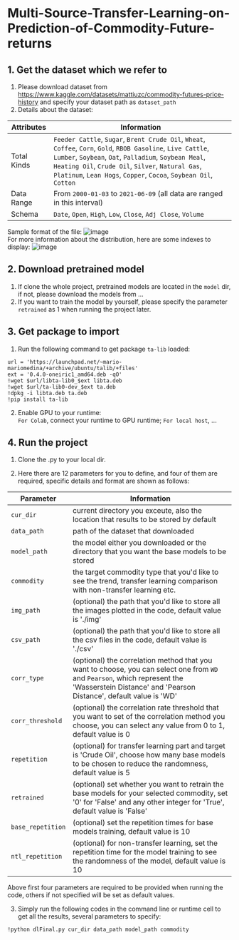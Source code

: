 # Multi-Source-Transfer-Learning-on-Prediction-of-Commodity-Future-returns
## 1. Get the dataset which we refer to
1. Please download dataset from https://www.kaggle.com/datasets/mattiuzc/commodity-futures-price-history and specify your dataset path as `dataset_path`
2. Details about the dataset:  

| Attributes    | Information |  
| ------------- | ------------- |  
| Total Kinds   | `Feeder Cattle`, `Sugar`, `Brent Crude Oil`, `Wheat`, `Coffee`, `Corn`, `Gold`, `RBOB Gasoline`, `Live Cattle`, `Lumber`, `Soybean`, `Oat`, `Palladium`, `Soybean Meal`, `Heating Oil`, `Crude Oil`, `Silver`, `Natural Gas`, `Platinum`, `Lean Hogs`, `Copper`, `Cocoa`, `Soybean Oil`, `Cotton`|    
| Data Range   | From `2000-01-03` to `2021-06-09` (all data are ranged in this interval)  |  
| Schema       | `Date`, `Open`, `High`, `Low`, `Close`, `Adj Close`, `Volume` |

Sample format of the file:
![image]()  
For more information about the distribution, here are some indexes to display: 
![image]() 

## 2. Download pretrained model
1. If clone the whole project, pretrained models are located in the `model` dir, if not, please download the models from ...
2. If you want to train the model by yourself, please specify the parameter `retrained` as 1 when running the project later.

## 3. Get package to import 
1. Run the following command to get package `ta-lib` loaded:
```
url = 'https://launchpad.net/~mario-mariomedina/+archive/ubuntu/talib/+files'
ext = '0.4.0-oneiric1_amd64.deb -qO'
!wget $url/libta-lib0_$ext libta.deb
!wget $url/ta-lib0-dev_$ext ta.deb
!dpkg -i libta.deb ta.deb
!pip install ta-lib
```

2. Enable GPU to your runtime:  
`For Colab`, connect your runtime to GPU runtime;
`For local host`, ...

## 4. Run the project
1. Clone the .py to your local dir.

2. Here there are 12 parameters for you to define, and four of them are required, specific details and format are shown as follows:

| Parameter       | Information |  
| -------------   | ------------- |  
| `cur_dir `      |  current directory you exceute, also the location that results to be stored by default |    
| `data_path`     |  path of the dataset that downloaded |
| `model_path`    |  the model either you downloaded or the directory that you want the base models to be stored |
| `commodity`     |  the target commodity type that you'd like to see the trend, transfer learning comparison with non-transfer learning etc. |
| `img_path`      |  (optional) the path that you'd like to store all the images plotted in the code, default value is './img' |
| `csv_path`      |  (optional) the path that you'd like to store all the csv files in the code, default value is './csv' |
| `corr_type`     |  (optional) the correlation method that you want to choose, you can select one from `WD` and `Pearson`, which represent the 'Wasserstein Distance' and 'Pearson Distance', default value is 'WD' |
| `corr_threshold`|  (optional) the correlation rate threshold that you want to set of the correlation method you choose, you can select any value from 0 to 1, default value is 0 |
| `repetition`    |  (optional) for transfer learning part and target is 'Crude Oil', choose how many base models to be chosen to reduce the randomness, default value is 5|
| `retrained`     | (optional) set whether you want to retrain the base models for your selected commodity, set '0' for 'False' and any other integer for 'True', default value is 'False' |
| `base_repetition` | (optional) set the repetition times for base models training, default value is 10 |
| `ntl_repetition`  | (optional) for non-transfer learning, set the repetition time for the model training to see the randomness of the model, default value is 10 |

Above first four parameters are required to be provided when running the code, others if not specified will be set as default values.

3. Simply run the following codes in the command line or runtime cell to get all the results, several parameters to specify:
```
!python dlFinal.py cur_dir data_path model_path commodity
```
